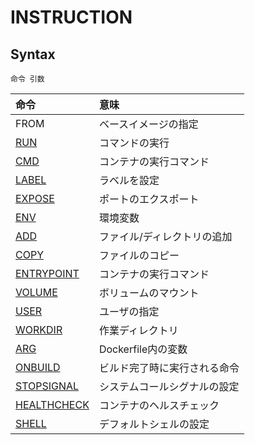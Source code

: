 # INSTRUCTION
## Syntax
```
命令 引数
```
|命令|意味|
|:---|:---|
|FROM|ベースイメージの指定|
|[RUN](https://github.com/thetaru/memorandum/tree/master/OS/Linux/CentOS8/Docker/dockerfile/INSTRUCTION/RUN)|コマンドの実行|
|[CMD](https://github.com/thetaru/memorandum/tree/master/OS/Linux/CentOS8/Docker/dockerfile/INSTRUCTION/CMD)|コンテナの実行コマンド|
|[LABEL](https://github.com/thetaru/memorandum/tree/master/OS/Linux/CentOS8/Docker/dockerfile/INSTRUCTION/LABEL)|ラベルを設定|
|[EXPOSE](https://github.com/thetaru/memorandum/tree/master/OS/Linux/CentOS8/Docker/dockerfile/INSTRUCTION/EXPOSE)|ポートのエクスポート|
|[ENV](https://github.com/thetaru/memorandum/tree/master/OS/Linux/CentOS8/Docker/dockerfile/INSTRUCTION/ENV)|環境変数|
|[ADD](https://github.com/thetaru/memorandum/tree/master/OS/Linux/CentOS8/Docker/dockerfile/INSTRUCTION/ADD)|ファイル/ディレクトリの追加|
|[COPY](https://github.com/thetaru/memorandum/tree/master/OS/Linux/CentOS8/Docker/dockerfile/INSTRUCTION/COPY)|ファイルのコピー|
|[ENTRYPOINT](https://github.com/thetaru/memorandum/tree/master/OS/Linux/CentOS8/Docker/dockerfile/INSTRUCTION/ENTRYPOINT)|コンテナの実行コマンド|
|[VOLUME](https://github.com/thetaru/memorandum/tree/master/OS/Linux/CentOS8/Docker/dockerfile/INSTRUCTION/VOLUME)|ボリュームのマウント|
|[USER](https://github.com/thetaru/memorandum/tree/master/OS/Linux/CentOS8/Docker/dockerfile/INSTRUCTION/USER)|ユーザの指定|
|[WORKDIR](https://github.com/thetaru/memorandum/tree/master/OS/Linux/CentOS8/Docker/dockerfile/INSTRUCTION/WORKDIR)|作業ディレクトリ|
|[ARG](https://github.com/thetaru/memorandum/tree/master/OS/Linux/CentOS8/Docker/dockerfile/INSTRUCTION/ARG)|Dockerfile内の変数|
|[ONBUILD](https://github.com/thetaru/memorandum/tree/master/OS/Linux/CentOS8/Docker/dockerfile/INSTRUCTION/ONBUILD)|ビルド完了時に実行される命令|
|[STOPSIGNAL](https://github.com/thetaru/memorandum/tree/master/OS/Linux/CentOS8/Docker/dockerfile/INSTRUCTION/STOPSIGNAL)|システムコールシグナルの設定|
|[HEALTHCHECK](https://github.com/thetaru/memorandum/tree/master/OS/Linux/CentOS8/Docker/dockerfile/INSTRUCTION/HEALTHCHECK)|コンテナのヘルスチェック|
|[SHELL](https://github.com/thetaru/memorandum/tree/master/OS/Linux/CentOS8/Docker/dockerfile/INSTRUCTION/SHELL)|デフォルトシェルの設定|
